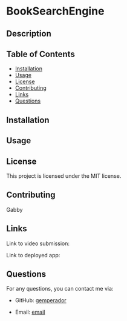 # BookSearchEngine

## Description



## Table of Contents

- [Installation](#installation)
- [Usage](#usage)
- [License](#license)
- [Contributing](#contributing)
- [Links](#links)
- [Questions](#questions)

## Installation



## Usage

## License

This project is licensed under the MIT license.

## Contributing

Gabby

## Links

Link to video submission: 

Link to deployed app:

## Questions

For any questions, you can contact me via:

- GitHub: [gemperador](https://github.com/gemperador)

- Email: [email](gabriemperador@gmail.com)
